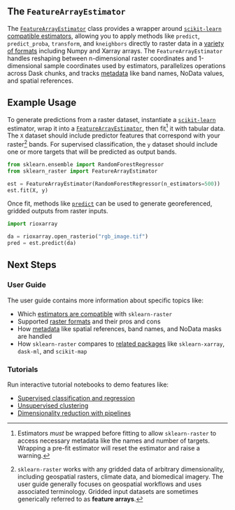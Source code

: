 ## The `FeatureArrayEstimator`

The [`FeatureArrayEstimator`](../api/feature_array_estimator.md) class provides a wrapper around [`scikit-learn` compatible estimators](compatible_estimators.md), allowing you to apply methods like `predict`, `predict_proba`, `transform`, and `kneighbors` directly to raster data in a [variety of formats](raster_formats.md) including Numpy and Xarray arrays. The `FeatureArrayEstimator` handles reshaping between n-dimensional raster coordinates and 1-dimensional sample coordinates used by estimators, parallelizes operations across Dask chunks, and tracks [metadata](metadata.md) like band names, NoData values, and spatial references.

## Example Usage

To generate predictions from a raster dataset, instantiate a [`scikit-learn`](https://scikit-learn.org/stable/) estimator, wrap it into a [`FeatureArrayEstimator`](../api/feature_array_estimator.md), then fit[^fit-after-wrap] it with tabular data. The `X` dataset should include predictor features that correspond with your raster[^rasters] bands. For supervised classification, the `y` dataset should include one or more targets that will be predicted as output bands.

```python
from sklearn.ensemble import RandomForestRegressor
from sklearn_raster import FeatureArrayEstimator

est = FeatureArrayEstimator(RandomForestRegressor(n_estimators=500))
est.fit(X, y)
```

Once fit, methods like [`predict`](../api/feature_array_estimator.md/#sklearn_raster.FeatureArrayEstimator.predict) can be used to generate georeferenced, gridded outputs from raster inputs.

```python
import rioxarray

da = rioxarray.open_rasterio("rgb_image.tif")
pred = est.predict(da)
```

## Next Steps

### User Guide

The user guide contains more information about specific topics like:

- Which [estimators are compatible](compatible_estimators.md) with `sklearn-raster`
- Supported [raster formats](raster_formats.md) and their pros and cons
- How [metadata](metadata.md) like spatial references, band names, and NoData masks are handled
- How `sklearn-raster` compares to [related packages](related_packages.md) like `sklearn-xarray`, `dask-ml`, and `scikit-map`

### Tutorials

Run interactive tutorial notebooks to demo features like:

- [Supervised classification and regression](../tutorials/supervised_classification_and_regression.ipynb)
- [Unsupervised clustering](../tutorials/unsupervised_clustering.ipynb)
- [Dimensionality reduction with pipelines](../tutorials/dimensionality_reduction.ipynb)

[^fit-after-wrap]: Estimators *must* be wrapped before fitting to allow `sklearn-raster` to access necessary metadata like the names and number of targets. Wrapping a pre-fit estimator will reset the estimator and raise a warning.

[^rasters]: `sklearn-raster` works with any gridded data of arbitrary dimensionality, including geospatial rasters, climate data, and biomedical imagery. The user guide generally focuses on geospatial workflows and uses associated terminology. Gridded input datasets are sometimes generically referred to as **feature arrays**.
